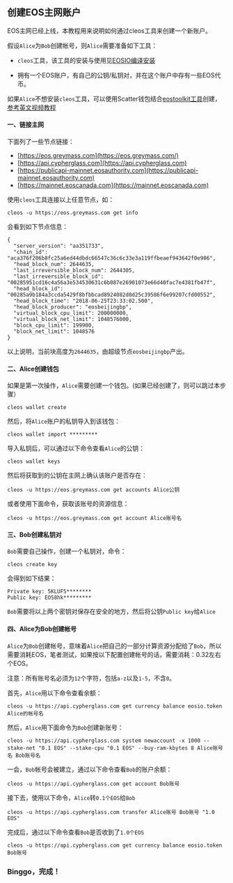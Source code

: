 ## 创建EOS主网账户

EOS主网已经上线，本教程用来说明如何通过cleos工具来创建一个新账户。

假设`Alice`为`Bob`创建帐号，则`Alice`需要准备如下工具：

* `cleos`工具，该工具的安装与使用见[EOSIO编译安装](https://github.com/eoshackathon/eos_dapp_development_cn/blob/master/docs/eos_compile_install.md)

* 拥有一个EOS账户，有自己的公钥/私钥对，并在这个账户中存有一些EOS代币。

如果`Alice`不想安装`cleos`工具，可以使用Scatter钱包结合[eostoolkit工具](https://eostoolkit.io/create)创建，[参考英文视频教程](https://www.youtube.com/watch?v=Q4knOqiwDsU)

#### 一、链接主网

下面列了一些节点链接：

*   [https://eos.greymass.com](https://eos.greymass.com/)
*   [https://api.cypherglass.com](https://api.cypherglass.com)
*   [https://publicapi-mainnet.eosauthority.com](https://publicapi-mainnet.eosauthority.com)
*   [https://mainnet.eoscanada.com](https://mainnet.eoscanada.com)

使用`cleos`工具连接以上任意节点，如：

```
cleos -u https://eos.greymass.com get info
```

会看到如下节点信息：

```
{
  "server_version": "aa351733",
  "chain_id": "aca376f206b8fc25a6ed44dbdc66547c36c6c33e3a119ffbeaef943642f0e906",
  "head_block_num": 2644635,
  "last_irreversible_block_num": 2644305,
  "last_irreversible_block_id": "00285951cd16c4a56a3e534530631c6b087e26901073e66d40fac7e4381fb47f",
  "head_block_id": "00285a9b184a3ccda5429f8bfbbcad8924082d0d25c39586f6e99207cfd00552",
  "head_block_time": "2018-06-25T23:33:02.500",
  "head_block_producer": "eosbeijingbp",
  "virtual_block_cpu_limit": 200000000,
  "virtual_block_net_limit": 1048576000,
  "block_cpu_limit": 199900,
  "block_net_limit": 1048576
}

```

以上说明，当前块高度为`2644635`，由超级节点`eosbeijingbp`产出。

#### 二、Alice创建钱包

如果是第一次操作，`Alice`需要创建一个钱包。(如果已经创建了，则可以跳过本步骤）

```
cleos wallet create
```

然后，将`Alice`账户的私钥导入到该钱包：

```
cleos wallet import *********
```

导入私钥后，可以通过以下命令查看`Alice`的公钥：

```
cleos wallet keys
```

然后将获取到的公钥在主网上确认该账户是否存在：

```
cleos -u https://eos.greymass.com get accounts Alice公钥
```

或者使用下面命令，获取该账号的资源信息：

```
cleos -u https://eos.greymass.com get account Alice账号名
```

#### 三、Bob创建私钥对

`Bob`需要自己操作，创建一个私钥对，命令：

```
cleos create key
```

会得到如下结果：

```
Private key: 5KLUF5********
Public key: EOS8hk*********
```

`Bob`需要将以上两个密钥对保存在安全的地方，然后将公钥`Public key`给`Alice`

#### 四、Alice为Bob创建帐号

`Alice`为`Bob`创建帐号，意味着`Alice`把自己的一部分计算资源分配给了`Bob`，所以需要消耗EOS，笔者测试，如果按以下配置创建帐号的话，需要消耗：0.32左右个EOS。

注意：所有账号名必须为`12`个字符，包括`a-z`以及`1-5`，不含`0`。

首先，`Alice`用以下命令查看余额：

```
cleos -u https://api.cypherglass.com get currency balance eosio.token Alice的帐号名
```

然后，`Alice`用下面命令为`Bob`创建新账号：

```
cleos -u https://api.cypherglass.com system newaccount -x 1000 --stake-net "0.1 EOS" --stake-cpu "0.1 EOS" --buy-ram-kbytes 8 Alice账号名 Bob账号名
```

一会，`Bob`帐号会被建立，通过以下命令查看`Bob`的账户余额：

```
cleos -u https://api.cypherglass.com get account Bob账号
```

接下去，使用以下命令，`Alice`转`0.1个EOS`给`Bob`

```
cleos -u https://api.cypherglass.com transfer Alice账号 Bob账号 "1.0 EOS"
```

完成后，通过以下命令查看`Bob`是否收到了`1.0个EOS`

```
cleos -u https://api.cypherglass.com get currency balance eosio.token Bob账号
```

### Binggo，完成！
